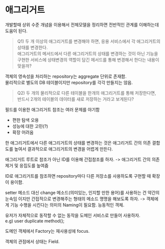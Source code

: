 애그리거트
==


개발할때 상위 수준 개념을 이용해서 전체모델을 정리하면 전반적인 관계를 이해하는데 도움이 된다.

>Q1) 두 개 이상의 애그리거트를 변경해야 하면, 응용 서비스에서 각 애그리거트의 상태를 변경한다.<br>
> 애그리거트의 메서드에서 다른 애그리거트의 상태를 변경하는 것이 아닌 기능을 구현한 서비스에 상태변경의 역할이 담긴 메서드를 통해 변경해서 한다는 내용이 맞을까?


객체의 영속성을 처리하는 repository는 aggregate 단위로 존재함. <br>
물리적으로 별도의 DB 테이블이지만 repository를 각각 만들지는 않음.

>Q2) 두 개의 물리적으로 다른 테이블을 한개의 애그리거트를 통해 저장한다면, 반드시 2개의 테이블의 데이터를 새로 저장하는 거라고 보게된다? 
> 
> 

필드를 이용한 애그리거트 참조는 여러 문제를 야기함
* 편한 탐색 오용
* 성능에 대한 고민(?)
* 확장 어려움

한 애그리거트에서 다른 애그리거트의 상태를 변경하는 것은 애그리거트 간의 의존 결합도를 높여서 결과적으로 애그리거트의 변경을 어렵게 만든다.

애그리거트 루트로 참조가 아닌 ID를 이용해 간접참조를 하자. -> 애그리거트 간의 의존 제거 및 응집도를 높여줌

ID로 애그리거트를 참조하면 repository마다 다른 저장소를 사용하도록 구현할 때 확장이 용이함.

setter 메소드 대신 change 메소드(의미있는, 인지할 만한 용어)를 사용하는 건 약간의 눈속임 이지만 간접적으로 변경해주는 형태의 메소드 명명을 해보도록 하자.
-> 객체에게 기능 수행을 시킨다는 의미의 Naming이 필요함. 능동적인 객체.

유저가 자체적으로 동작할 수 없는 동작을 도메인 서비스로 만들어 사용하자.<br>
e.g) user duplicate method();

도메인 객체에서 Factory는 재사용성에 focus.

객체의 관점에서 상태는 Field.
